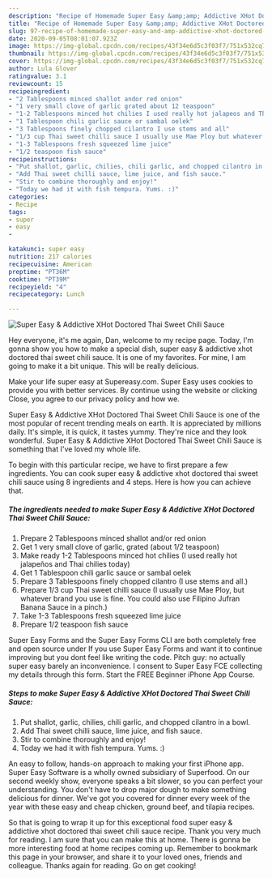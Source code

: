 ```yaml
---
description: "Recipe of Homemade Super Easy &amp;amp; Addictive XHot Doctored Thai Sweet Chili Sauce"
title: "Recipe of Homemade Super Easy &amp;amp; Addictive XHot Doctored Thai Sweet Chili Sauce"
slug: 97-recipe-of-homemade-super-easy-and-amp-addictive-xhot-doctored-thai-sweet-chili-sauce
date: 2020-09-05T08:01:07.923Z
image: https://img-global.cpcdn.com/recipes/43f34e6d5c3f03f7/751x532cq70/super-easy-addictive-xhot-doctored-thai-sweet-chili-sauce-recipe-main-photo.jpg
thumbnail: https://img-global.cpcdn.com/recipes/43f34e6d5c3f03f7/751x532cq70/super-easy-addictive-xhot-doctored-thai-sweet-chili-sauce-recipe-main-photo.jpg
cover: https://img-global.cpcdn.com/recipes/43f34e6d5c3f03f7/751x532cq70/super-easy-addictive-xhot-doctored-thai-sweet-chili-sauce-recipe-main-photo.jpg
author: Lula Glover
ratingvalue: 3.1
reviewcount: 15
recipeingredient:
- "2 Tablespoons minced shallot andor red onion"
- "1 very small clove of garlic grated about 12 teaspoon"
- "1-2 Tablespoons minced hot chilies I used really hot jalapeos and Thai chilies today"
- "1 Tablespoon chili garlic sauce or sambal oelek"
- "3 Tablespoons finely chopped cilantro I use stems and all"
- "1/3 cup Thai sweet chilli sauce I usually use Mae Ploy but whatever brand you use is fine You could also use Filipino Jufran Banana Sauce in a pinch"
- "1-3 Tablespoons fresh squeezed lime juice"
- "1/2 teaspoon fish sauce"
recipeinstructions:
- "Put shallot, garlic, chilies, chili garlic, and chopped cilantro in a bowl."
- "Add Thai sweet chilli sauce, lime juice, and fish sauce."
- "Stir to combine thoroughly and enjoy!"
- "Today we had it with fish tempura. Yums. :)"
categories:
- Recipe
tags:
- super
- easy
- 

katakunci: super easy  
nutrition: 217 calories
recipecuisine: American
preptime: "PT36M"
cooktime: "PT39M"
recipeyield: "4"
recipecategory: Lunch

---
```



![Super Easy &amp; Addictive XHot Doctored Thai Sweet Chili Sauce](https://img-global.cpcdn.com/recipes/43f34e6d5c3f03f7/751x532cq70/super-easy-addictive-xhot-doctored-thai-sweet-chili-sauce-recipe-main-photo.jpg)

Hey everyone, it's me again, Dan, welcome to my recipe page. Today, I'm gonna show you how to make a special dish, super easy &amp; addictive xhot doctored thai sweet chili sauce. It is one of my favorites. For mine, I am going to make it a bit unique. This will be really delicious.

Make your life super easy at Supereasy.com. Super Easy uses cookies to provide you with better services. By continue using the website or clicking Close, you agree to our privacy policy and how we.

Super Easy &amp; Addictive XHot Doctored Thai Sweet Chili Sauce is one of the most popular of recent trending meals on earth. It is appreciated by millions daily. It's simple, it is quick, it tastes yummy. They're nice and they look wonderful. Super Easy &amp; Addictive XHot Doctored Thai Sweet Chili Sauce is something that I've loved my whole life.


To begin with this particular recipe, we have to first prepare a few ingredients. You can cook super easy &amp; addictive xhot doctored thai sweet chili sauce using 8 ingredients and 4 steps. Here is how you can achieve that.

<!--inarticleads1-->

##### The ingredients needed to make Super Easy &amp; Addictive XHot Doctored Thai Sweet Chili Sauce:

1. Prepare 2 Tablespoons minced shallot and/or red onion
1. Get 1 very small clove of garlic, grated (about 1/2 teaspoon)
1. Make ready 1-2 Tablespoons minced hot chilies (I used really hot jalapeños and Thai chilies today)
1. Get 1 Tablespoon chili garlic sauce or sambal oelek
1. Prepare 3 Tablespoons finely chopped cilantro (I use stems and all.)
1. Prepare 1/3 cup Thai sweet chilli sauce (I usually use Mae Ploy, but whatever brand you use is fine. You could also use Filipino Jufran Banana Sauce in a pinch.)
1. Take 1-3 Tablespoons fresh squeezed lime juice
1. Prepare 1/2 teaspoon fish sauce


Super Easy Forms and the Super Easy Forms CLI are both completely free and open source under If you use Super Easy Forms and want it to continue improving but you dont feel like writing the code. Pitch guy: no actually super easy barely an inconvenience. I consent to Super Easy FCE collecting my details through this form. Start the FREE Beginner iPhone App Course. 

<!--inarticleads2-->

##### Steps to make Super Easy &amp; Addictive XHot Doctored Thai Sweet Chili Sauce:

1. Put shallot, garlic, chilies, chili garlic, and chopped cilantro in a bowl.
1. Add Thai sweet chilli sauce, lime juice, and fish sauce.
1. Stir to combine thoroughly and enjoy!
1. Today we had it with fish tempura. Yums. :)


An easy to follow, hands-on approach to making your first iPhone app. Super Easy Software is a wholly owned subsidiary of Superfood. On our second weekly show, everyone speaks a bit slower, so you can perfect your understanding. You don&#39;t have to drop major dough to make something delicious for dinner. We&#39;ve got you covered for dinner every week of the year with these easy and cheap chicken, ground beef, and tilapia recipes. 

So that is going to wrap it up for this exceptional food super easy &amp; addictive xhot doctored thai sweet chili sauce recipe. Thank you very much for reading. I am sure that you can make this at home. There is gonna be more interesting food at home recipes coming up. Remember to bookmark this page in your browser, and share it to your loved ones, friends and colleague. Thanks again for reading. Go on get cooking!
